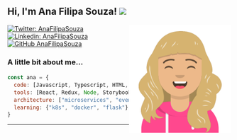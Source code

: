 <h2> Hi, I'm Ana Filipa Souza! <img src="http://www.yougowords.com/images/loading-cat.gif" width="50"> </h2>
<img align='right' src="https://raw.githubusercontent.com/anafilipasouza/anafilipasouza/main/avataaars.svg" width="230">


[![Twitter: AnaFilipaSouza](https://img.shields.io/twitter/follow/anafilipasouza0?style=social)](https://twitter.com/anafilipasouza0)
[![Linkedin: AnaFilipaSouza](https://img.shields.io/badge/-anafilipasouza-blue?style=flat-square&logo=Linkedin&logoColor=white&link=https://www.linkedin.com/in/anafilipasouza/)](https://www.linkedin.com/in/anafilipasouza/)
[![GitHub AnaFilipaSouza](https://img.shields.io/github/followers/anafilipasouza?label=follow&style=social)](https://github.com/anafilipasouza)


### A little bit about me...  

```javascript
const ana = {
  code: [Javascript, Typescript, HTML, CSS, Ruby, Python, Java],
  tools: [React, Redux, Node, Storybook, Styled-Components, Jest, Docker],
  architecture: ["microservices", "event-driven", "design system pattern"],
  learning: {"k8s", "docker", "flask"}
}
```

---

